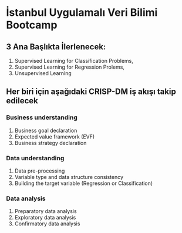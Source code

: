 # İstanbul Uygulamalı Veri Bilimi Bootcamp

## 3 Ana Başlıkta İlerlenecek:
1. Supervised Learning for Classification Problems,
2. Supervised Learning for Regression Prolems,
3. Unsupervised Learning

## Her biri için aşağıdaki CRISP-DM iş akışı takip edilecek
### Business understanding
1. Business goal declaration
2. Expected value framework (EVF)
3. Business strategy declaration

### Data understanding
1. Data pre-processing
2. Variable type and data structure
consistency
3. Building the target variable
(Regression or Classification)

### Data analysis
1. Preparatory data analysis
2. Exploratory data analysis
3. Confirmatory data analysis
